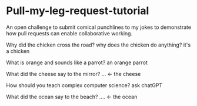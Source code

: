 # Pull-my-leg-request-tutorial
An open challenge to submit comical punchlines to my jokes to demonstrate how pull requests can enable collaborative working.

Why did the chicken cross the road?
why does the chicken do anything? it's a chicken

What is orange and sounds like a parrot?
an orange parrot

What did the cheese say to the mirror?
... <- the cheese

How should you teach complex computer science?
ask chatGPT

What did the ocean say to the beach?
.... <- the ocean


